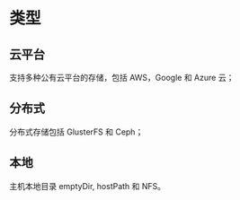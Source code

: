 # 类型
## 云平台
支持多种公有云平台的存储，包括 AWS，Google 和 Azure 云；
## 分布式
分布式存储包括 GlusterFS 和 Ceph；
## 本地
主机本地目录 emptyDir, hostPath 和 NFS。